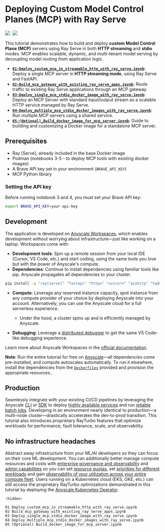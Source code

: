 # Deploying Custom Model Control Planes (MCP) with Ray Serve

<div align="left">
<a target="_blank" href="https://console.anyscale.com/"><img src="https://img.shields.io/badge/🚀 Run_on-Anyscale-9hf"></a>&nbsp;
<a href="https://github.com/ray-project/ray" role="button"><img src="https://img.shields.io/static/v1?label=&amp;message=View%20On%20GitHub&amp;color=586069&amp;logo=github&amp;labelColor=2f363d"></a>&nbsp;
</div>

This tutorial demonstrates how to build and deploy **custom Model Control Plane (MCP)** servers using Ray Serve in both **HTTP streaming** and **stdio** modes. MCP enables scalable, dynamic, and multi-tenant model serving by decoupling model routing from application logic.

- [**`01-Deploy_custom_mcp_in_streamable_http_with_ray_serve.ipynb`**](https://github.com/ray-project/ray/blob/master/doc/source/ray-overview/examples/mcp-ray-serve/01%20Deploy_custom_mcp_in_streamable_http_with_ray_serve.ipynb): Deploy a single MCP server in **HTTP streaming mode**, using Ray Serve and FastAPI.
- [**`02-Build_mcp_gateway_with_existing_ray_serve_apps.ipynb`**](https://github.com/ray-project/ray/blob/master/doc/source/ray-overview/examples/mcp-ray-serve/02%20Build_mcp_gateway_with_existing_ray_serve_apps.ipynb): Route traffic to existing Ray Serve applications through an MCP gateway.
- [**`03-Deploy_single_mcp_stdio_docker_image_with_ray_serve.ipynb`**](https://github.com/ray-project/ray/blob/master/doc/source/ray-overview/examples/mcp-ray-serve/03%20Deploy_single_mcp_stdio_docker_image_with_ray_serve.ipynb): Deploy an MCP Server with standard input/output stream as a scalable HTTP service managed by Ray Serve.
- [**`04-Deploy_multiple_mcp_stdio_docker_images_with_ray_serve.ipynb`**](https://github.com/ray-project/ray/blob/master/doc/source/ray-overview/examples/mcp-ray-serve/04%20Deploy_multiple_mcp_stdio_docker_images_with_ray_serve.ipynb): Run multiple MCP servers using a shared service.
- [**`05-(Optional)_Build_docker_image_for_mcp_server.ipynb`**](https://github.com/ray-project/ray/blob/master/doc/source/ray-overview/examples/mcp-ray-serve/05%20(Optional)%20Build_docker_image_for_mcp_server.ipynb): Guide to building and customizing a Docker image for a standalone MCP server.


## Prerequisites

- Ray [Serve], already included in the base Docker image
- Podman (notebooks 3-5 - to deploy MCP tools with existing docker images)
- A Brave API key set in your environment (`BRAVE_API_KEY`)
- MCP Python library

### Setting the API key

Before running notebook 3 and 4, you must set your Brave API key:
```bash
export BRAVE_API_KEY=your-api-key
```

## Development

The application is developed on [Anyscale Workspaces](https://docs.anyscale.com/platform/workspaces/), which enables development without worrying about infrastructure—just like working on a laptop. Workspaces come with:
- **Development tools**: Spin up a remote session from your local IDE (Cursor, VS Code, etc.) and start coding, using the same tools you love but with the power of Anyscale's compute.
- **Dependencies**: Continue to install dependencies using familiar tools like pip. Anyscale propagates all dependencies to your cluster.

```bash
pip install -q "ray[serve]" "fastapi" "httpx" "uvicorn" "aiohttp" "tqdm"
```

* **Compute**: Leverage any reserved instance capacity, spot instance from any compute provider of your choice by deploying Anyscale into your account. Alternatively, you can use the Anyscale cloud for a full serverless experience.

  * Under the hood, a cluster spins up and is efficiently managed by Anyscale.
* **Debugging**: Leverage a [distributed debugger](https://docs.anyscale.com/platform/workspaces/workspaces-debugging/#distributed-debugger) to get the same VS Code-like debugging experience.

Learn more about Anyscale Workspaces in the [official documentation](https://docs.anyscale.com/platform/workspaces/).

**Note**: Run the entire tutorial for free on [Anyscale](https://console.anyscale.com/)—all dependencies come pre-installed, and compute autoscales automatically. To run it elsewhere, install the dependencies from the [`Dockerfiles`](https://github.com/ray-project/ray/blob/master/doc/source/ray-overview/examples/mcp-ray-serve/build-mcp-docker-image/) provided and provision the appropriate resources..

## Production

Seamlessly integrate with your existing CI/CD pipelines by leveraging the Anyscale [CLI](https://docs.anyscale.com/reference/quickstart-cli) or [SDK](https://docs.anyscale.com/reference/quickstart-sdk) to deploy [highly available services](https://docs.anyscale.com/platform/services) and run [reliable batch jobs](https://docs.anyscale.com/platform/jobs). Developing in an environment nearly identical to production—a multi-node cluster—drastically accelerates the dev-to-prod transition. This tutorial also introduces proprietary RayTurbo features that optimize workloads for performance, fault tolerance, scale, and observability.

## No infrastructure headaches

Abstract away infrastructure from your ML/AI developers so they can focus on their core ML development. You can additionally better manage compute resources and costs with [enterprise governance and observability](https://www.anyscale.com/blog/enterprise-governance-observability) and [admin capabilities](https://docs.anyscale.com/administration/overview) so you can set [resource quotas](https://docs.anyscale.com/reference/resource-quotas/), set [priorities for different workloads](https://docs.anyscale.com/administration/cloud-deployment/global-resource-scheduler) and gain [observability of your utilization across your entire compute fleet](https://docs.anyscale.com/administration/resource-management/telescope-dashboard).
Users running on a Kubernetes cloud (EKS, GKE, etc.) can still access the proprietary RayTurbo optimizations demonstrated in this tutorial by deploying the [Anyscale Kubernetes Operator](https://docs.anyscale.com/administration/cloud-deployment/kubernetes/).

```{toctree}
:hidden:

01 Deploy_custom_mcp_in_streamable_http_with_ray_serve.ipynb
02 Build_mcp_gateway_with_existing_ray_serve_apps.ipynb
03 Deploy_single_mcp_stdio_docker_image_with_ray_serve.ipynb
04 Deploy_multiple_mcp_stdio_docker_images_with_ray_serve.ipynb
05 (Optional) Build_docker_image_for_mcp_server.ipynb
```


